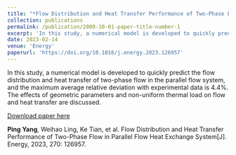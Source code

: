 ```yaml
---
title: "*Flow Distribution and Heat Transfer Performance of Two-Phase Flow in Parallel Flow Heat Exchange System*"
collection: publications
permalink: /publication/2009-10-01-paper-title-number-1
excerpt: 'In this study, a numerical model is developed to quickly predict the flow distribution and heat transfer of two-phase flow in the parallel flow system, and the maximum average relative deviation with experimental data is 4.4%. The effects of geometric parameters and non-uniform thermal load on flow and heat transfer are discussed. '
date: 2023-02-14
venue: 'Energy'
paperurl: 'https://doi.org/10.1016/j.energy.2023.126957'
---
```

In this study, a numerical model is developed to quickly predict the flow distribution and heat transfer of two-phase flow in the parallel flow system, and the maximum average relative deviation with experimental data is 4.4%. The effects of geometric parameters and non-uniform thermal load on flow and heat transfer are discussed.

[Download paper here](http://Yp12138.github.io/files/Energy-Yangping-2023-final.pdf)

**Ping Yang**, Weihao Ling, Ke Tian, et al. Flow Distribution and Heat Transfer Performance of Two-Phase Flow in Parallel Flow Heat Exchange System[J]. Energy, 2023, 270: 126957.
